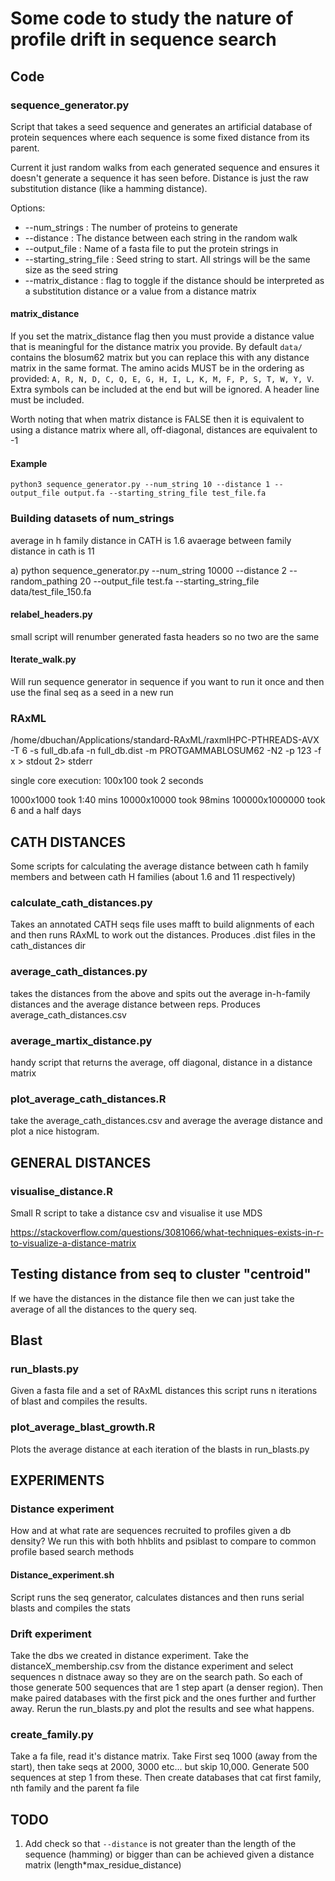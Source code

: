 # Some code to study the nature of profile drift in sequence search

## Code

### sequence_generator.py

Script that takes a seed sequence and generates an artificial database
of protein sequences where each sequence is some fixed distance from its parent.

Current it just random walks from each generated sequence and ensures it doesn't
generate a sequence it has seen before. Distance is just the raw substitution
distance (like a hamming distance).

Options:

* --num_strings : The number of proteins to generate
* --distance : The distance between each string in the random walk
* --output_file : Name of a fasta file to put the protein strings in
* --starting_string_file : Seed string to start. All strings will be the same size as the seed string
* --matrix_distance : flag to toggle if the distance should be interpreted as a substitution distance or a value from a distance matrix

#### matrix_distance

If you set the matrix_distance flag then you must provide a distance value that is
meaningful for the distance matrix you provide. By default `data/` contains the blosum62 matrix but you can replace this with any distance matrix in the same format. The amino acids MUST be in the ordering as provided: `A, R, N, D, C, Q, E, G, H, I, L, K, M, F, P, S, T, W, Y, V`. Extra symbols can be included at the end but will be ignored. A header line must be included.

Worth noting that when matrix distance is FALSE then it is equivalent to using a distance matrix where all, off-diagonal, distances are equivalent to -1

#### Example

```
python3 sequence_generator.py --num_string 10 --distance 1 --output_file output.fa --starting_string_file test_file.fa
```

### Building datasets of num_strings

average in h family distance in CATH is 1.6
avaerage between family distance in cath is 11

a) python sequence_generator.py --num_string 10000 --distance 2 --random_pathing 20 --output_file test.fa --starting_string_file data/test_file_150.fa

#### relabel_headers.py

small script will renumber generated fasta headers so no two are the same

#### Iterate_walk.py

Will run sequence generator in sequence if you want to run it once and then use the final seq as a
seed in a new run

### RAxML

/home/dbuchan/Applications/standard-RAxML/raxmlHPC-PTHREADS-AVX -T 6 -s full_db.afa -n full_db.dist -m PROTGAMMABLOSUM62 -N2 -p 123 -f x > stdout 2> stderr

single core execution:
100x100 took 2 seconds

1000x1000 took 1:40 mins
10000x10000 took 98mins
100000x1000000 took 6 and a half days


## CATH DISTANCES

Some scripts for calculating the average distance between cath h family members and between cath H families (about 1.6 and 11 respectively)

### calculate_cath_distances.py

Takes an annotated CATH seqs file uses mafft to build alignments of each and then runs RAxML to work out the distances. Produces .dist files in the cath_distances dir

### average_cath_distances.py

takes the distances from the above and spits out the average in-h-family distances
and the average distance between reps. Produces average_cath_distances.csv

### average_martix_distance.py

handy script that returns the average, off diagonal, distance in a distance matrix

### plot_average_cath_distances.R

take the average_cath_distances.csv and average the average distance and plot a nice histogram.

## GENERAL DISTANCES

### visualise_distance.R

Small R script to take a distance csv and visualise it use MDS

https://stackoverflow.com/questions/3081066/what-techniques-exists-in-r-to-visualize-a-distance-matrix

## Testing distance from seq to cluster "centroid"

If we have the distances in the distance file then we can just take the average of all the distances to the query seq.

## Blast

### run_blasts.py

Given a fasta file and a set of RAxML distances this script runs n iterations of blast and compiles
the results.

### plot_average_blast_growth.R

Plots the average distance at each iteration of the blasts in run_blasts.py

## EXPERIMENTS

### Distance experiment

How and at what rate are sequences recruited to profiles given a db density? We run this with both hhblits and psiblast to compare to common profile based search methods

#### Distance_experiment.sh

Script runs the seq generator, calculates distances and then runs serial blasts and compiles the stats

### Drift experiment

Take the dbs we created in distance experiment. Take the distanceX_membership.csv from the distance experiment and select sequences n distnace away so they are on the search path. So each of those generate 500 sequences that are 1 step apart (a denser region). Then make paired databases with the first pick and the ones further and further away. Rerun the run_blasts.py and plot the results and see what happens.

### create_family.py

Take a fa file, read it's distance matrix. Take First seq 1000 (away from the start), then take seqs at 2000, 3000 etc... but skip 10,000. Generate 500 sequences at step 1 from these. Then create databases that cat first family, nth family and the parent fa file

## TODO

1. Add check so that `--distance` is not greater than the length of the sequence (hamming) or bigger than can be achieved given a distance matrix (length*max_residue_distance)
